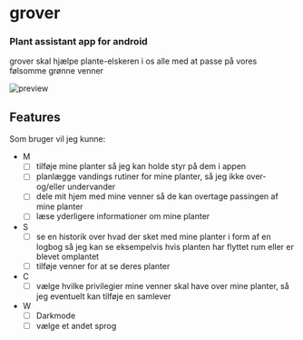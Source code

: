 # grover
### Plant assistant app for android

grover skal hjælpe plante-elskeren i os alle med at passe på vores følsomme grønne venner

![preview](https://i.imgur.com/U6jGiI6.png)

## Features
Som bruger vil jeg kunne: 
- M
  - [ ] tilføje mine planter så jeg kan holde styr på dem i appen
  - [ ] planlægge vandings rutiner for mine planter, så jeg ikke over- og/eller undervander
  - [ ] dele mit hjem med mine venner så de kan overtage passingen af mine planter
  - [ ] læse yderligere informationer om mine planter
- S
  - [ ] se en historik over hvad der sket med mine planter i form af en logbog så jeg kan se eksempelvis hvis planten har flyttet rum eller er blevet omplantet
  - [ ] tilføje venner for at se deres planter 
- C
  - [ ] vælge hvilke privilegier mine venner skal have over mine planter, så jeg eventuelt kan tilføje en samlever
- W
  - [ ] Darkmode 
  - [ ] vælge et andet sprog 
